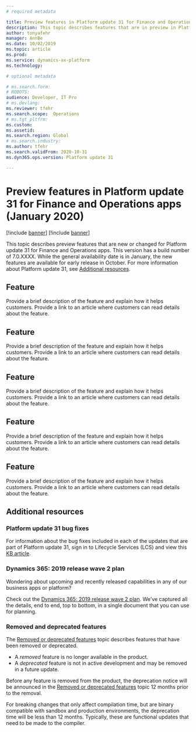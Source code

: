 ```yaml
---
# required metadata

title: Preview features in Platform update 31 for Finance and Operations apps (January 2020)
description: This topic describes features that are in preview in Platform update 31 for Finance and Operations apps. 
author: tonyafehr
manager: AnnBe
ms.date: 10/02/2019
ms.topic: article
ms.prod: 
ms.service: dynamics-ax-platform
ms.technology: 

# optional metadata

# ms.search.form: 
# ROBOTS: 
audience: Developer, IT Pro
# ms.devlang: 
ms.reviewer: tfehr
ms.search.scope:  Operations
# ms.tgt_pltfrm: 
ms.custom: 
ms.assetid:
ms.search.region: Global
# ms.search.industry: 
ms.author: tfehr
ms.search.validFrom: 2020-10-31
ms.dyn365.ops.version: Platform update 31

---
```

# Preview features in Platform update 31 for Finance and Operations apps (January 2020)

[!include [banner](../includes/banner.md)]
[!include [banner](../includes/preview-banner.md)]

This topic describes preview features that are new or changed for Platform update 31 for Finance and Operations apps. This version has a build number of 7.0.XXXX. While the general availability date is in January, the new features are available for early release in October. For more information about Platform update 31, see [Additional resources](whats-new-platform-update-31.md#additional-resources).

## Feature
Provide a brief description of the feature and explain how it helps customers. Provide a link to an article where customers can read details about the feature.

## Feature
Provide a brief description of the feature and explain how it helps customers. Provide a link to an article where customers can read details about the feature.

## Feature
Provide a brief description of the feature and explain how it helps customers. Provide a link to an article where customers can read details about the feature.

## Feature
Provide a brief description of the feature and explain how it helps customers. Provide a link to an article where customers can read details about the feature.

## Feature
Provide a brief description of the feature and explain how it helps customers. Provide a link to an article where customers can read details about the feature.


## Additional resources

### Platform update 31 bug fixes
For information about the bug fixes included in each of the updates that are part of Platform update 31, sign in to Lifecycle Services (LCS) and view this [KB article](https://fix.lcs.dynamics.com/).

### Dynamics 365: 2019 release wave 2 plan
Wondering about upcoming and recently released capabilities in any of our business apps or platform?

Check out the [Dynamics 365: 2019 release wave 2 plan](https://docs.microsoft.com/dynamics365-release-plan/2019wave2/). We've captured all the details, end to end, top to bottom, in a single document that you can use for planning.

### Removed and deprecated features
The [Removed or deprecated features](../../dev-itpro/migration-upgrade/deprecated-features.md) topic describes features that have been removed or deprecated.

- A *removed* feature is no longer available in the product.
- A *deprecated* feature is not in active development and may be removed in a future update.

Before any feature is removed from the product, the deprecation notice will be announced in the [Removed or deprecated features](../../dev-itpro/migration-upgrade/deprecated-features.md) topic 12 months prior to the removal.

For breaking changes that only affect compilation time, but are binary compatible with sandbox and production environments, the deprecation time will be less than 12 months. Typically, these are functional updates that need to be made to the compiler.
